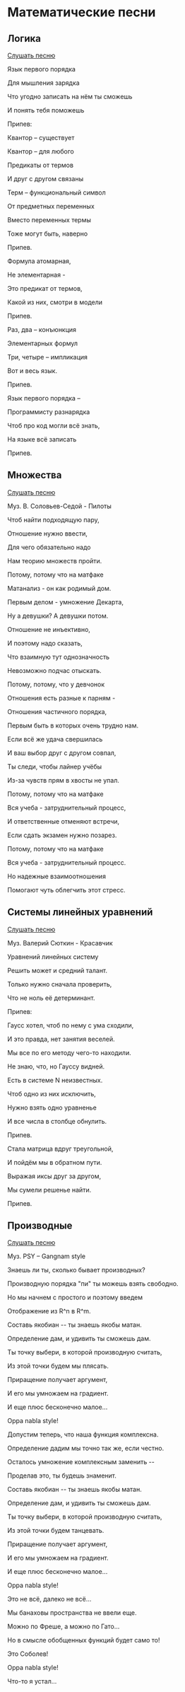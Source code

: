 # Математические песни

## Логика

[Слушать песню](https://vk.com/wall-91031095_34014)

Язык первого порядка

Для мышления зарядка

Что угодно записать на нём ты сможешь

И понять тебя поможешь



Припев:

Квантор – существует

Квантор – для любого

Предикаты от термов

И друг с другом связаны




Терм – функциональный символ

От предметных переменных

Вместо переменных термы

Тоже могут быть, наверно



Припев.



Формула атомарная,

Не элементарная -

Это предикат от термов,

Какой из них, смотри в модели



Припев.



Раз, два – конъюнкция

Элементарных формул

Три, четыре – импликация

Вот и весь язык.



Припев.



Язык первого порядка –

Программисту разнарядка

Чтоб про код могли всё знать,

На языке всё записать



Припев.



## Множества

[Слушать песню](https://group22x.narod.ru/grenkin/music_new/relations.mp3)

Муз. В. Соловьев-Седой - Пилоты



Чтоб найти подходящую пару,

Отношение нужно ввести,

Для чего обязательно надо

Нам теорию множеств пройти.

 

Потому, потому что на матфаке

Матанализ - он как родимый дом.

Первым делом - умножение Декарта,

Ну а девушки? А девушки потом.

 

Отношение не инъективно,

И поэтому надо сказать,

Что взаимную тут однозначность

Невозможно подчас отыскать.

 

Потому, потому, что у девчонок

Отношения есть разные к парням -

Отношения частичного порядка,

Первым быть в которых очень трудно нам.

 

Если всё же удача свершилась

И ваш выбор друг с другом совпал,

Ты следи, чтобы лайнер учёбы

Из-за чувств прям в хвосты не упал.

 

Потому, потому что на матфаке

Вся учеба - затруднительный процесс,

И ответственные отменяют встречи,

Если сдать экзамен нужно позарез.

 

Потому, потому что на матфаке

Вся учеба - затруднительный процесс.

Но надежные взаимоотношения

Помогают чуть облегчить этот стресс.


## Системы линейных уравнений

[Слушать песню](https://group22x.narod.ru/grenkin/music_new/Gauss.mp3)

Муз. Валерий Сюткин - Красавчик

Уравнений линейных систему

Решить может и средний талант.

Только нужно сначала проверить,

Что не ноль её детерминант.

Припев:

Гаусс хотел, чтоб по нему с ума сходили,

И это правда, нет занятия веселей.

Мы все по его методу чего-то находили.

Не знаю, что, но Гауссу видней.

Есть в системе N неизвестных.

Чтоб одно из них исключить,

Нужно взять одно уравненье

И все числа в столбце обнулить.

Припев.

Стала матрица вдруг треугольной,

И пойдём мы в обратном пути.

Выражая иксы друг за другом,

Мы сумели решенье найти.

Припев.


## Производные

[Слушать песню](https://youtu.be/aenv417BsFw)

Муз. PSY – Gangnam style 


Знаешь ли ты, сколько бывает производных?

Производную порядка "пи" ты можешь взять свободно.

Но мы начнем с простого и поэтому введем

Отображение из R^n в R^m.


Составь якобиан -- ты знаешь якобы матан.

Определение дам, и удивить ты сможешь дам.

Ты точку выбери, в которой производную считать,

Из этой точки будем мы плясать.


Приращение получает аргумент,

И его мы умножаем на градиент.

И еще плюс бесконечно малое...

Oppa nabla style!



Допустим теперь, что наша функция комплексна.

Определение дадим мы точно так же, если честно.

Осталось умножение комплексным заменить --

Проделав это, ты будешь знаменит.


Составь якобиан -- ты знаешь якобы матан.

Определение дам, и удивить ты сможешь дам.

Ты точку выбери, в которой производную считать,

Из этой точки будем танцевать.


Приращение получает аргумент,

И его мы умножаем на градиент.

И еще плюс бесконечно малое...

Oppa nabla style!



Это не всё, далеко не всё...

Мы банаховы пространства не ввели еще.

Можно по Фреше, а можно по Гато...

Но в смысле обобщенных функций будет само то!

Это Соболев!


Oppa nabla style!

Что-то я устал... 
